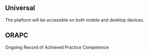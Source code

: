 ## Universal
The platform will be accessible on both mobile and desktop devices.

## ORAPC
Ongoing Record of Achieved Practice Competence


